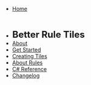 

<!--* <t style="font-size:1vw; font-weight:bold">Vinark Docs</t>-->
* [Home](./)

<br>

* <t style="font-size:24px; font-weight:bold">Better Rule Tiles</t>
* [About](./better-rule-tiles/index)
* [Get Started](./better-rule-tiles/get-started)
* [Creating Tiles](./better-rule-tiles/tile-creation)
* [About Rules](./better-rule-tiles/rules)
* [C# Reference](./better-rule-tiles/cs-reference)
* [Changelog](./better-rule-tiles/changelog)

<!--
<br>

* # **Social Links**
* [Discord](https://discord.gg/DKpbVKk)
* [Youtube](https://www.youtube.com/channel/UCo-V8qAlHZWFRkUDCtc0cyQ)
* [Twitter](https://twitter.com/VinarkDev)
* [Itch.io](https://vinarkgames.itch.io/)
* [Google Play](https://play.google.com/store/apps/developer?id=Vinark+Games)
* [Website](https://vinark.dev/)
-->